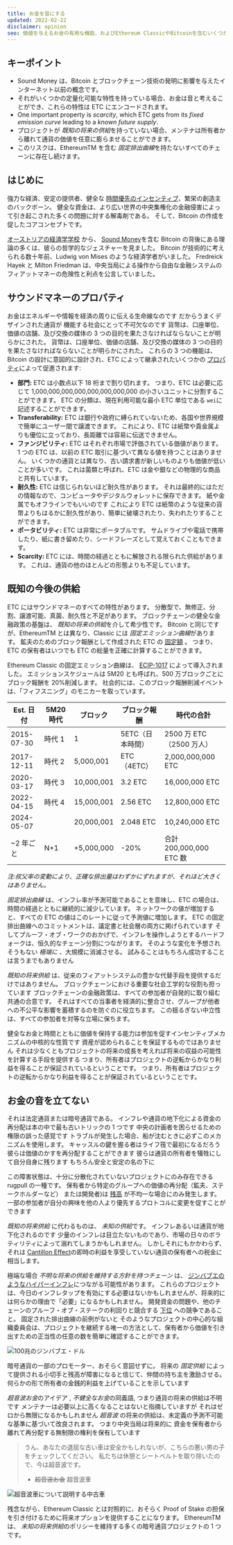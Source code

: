 ```yaml
---
title: お金を音にする
updated: 2022-02-22
disclaimer: opinion
seo: 価値を与えるお金の有用な機能、およびEthereum ClassicやBitcoinを含むいくつかのブロックチェーンの概要。 これらの機能を金融政策に適用して、分散化と長寿を確保します。
---
```


## キーポイント

- Sound Money は、Bitcoin とブロックチェーン技術の発明に影響を与えたインターネット以前の概念です。
- それがいくつかの定量化可能な特性を持っている場合、お金は音と考えることができ、これらの特性は ETC にエンコードされます。
- One important property is _scarcity_, which ETC gets from its _fixed emission curve_ leading to a _known future supply_.
- プロジェクトが *既知の将来の供給*を持っていない場合、メンテナは所有者から離れて通貨の価値を任意に膨らませることができます。
- このリスクは、EthereumTM を含む *固定排出曲線*を持たないすべてのチェーンに存在し続けます。

## はじめに

強力な経済、安定の提供者、健全な [時間優先のインセンティブ](https://www.youtube.com/watch?v=k5XbLm3pEfI)、繁栄の創造主のバックボーン。 健全な資金は、より広い世界の中央集権化の金融侵害によって引き起こされた多くの問題に対する解毒剤である。 そして、Bitcoin の作成を促したコアコンセプトです。

[オーストリアの経済学学校](https://mises.org/topics/bitcoin) から、 [Sound Money](https://mises.org/library/principle-sound-money)を含む Bitcoin の背後にある理論の多くは、彼らの哲学的なジェスチャーを見ました。 Bitcoin が技術的に考えられる数十年前、Ludwig von Mises のような経済学者がいました。 Fredreick Hayek と Milton Friedman は、中央当局による操作から自由な金融システムのフィアットマネーの危険性と利点を公言していました。

## サウンドマネーのプロパティ

お金はエネルギーや情報を経済の周りに伝える生命線なのです だからうまくデザインされた通貨が 機能する社会にとって不可欠なのです 貨幣は、口座単位、価値の店舗、及び交換の媒体の 3 つの目的を果たさなければならないことが明らかにされた。 貨幣は、口座単位、価値の店舗、及び交換の媒体の 3 つの目的を果たさなければならないことが明らかにされた。 これらの 3 つの機能は、Bitcoin の設計に意図的に設計され、ETC によって継承されたいくつかの [プロパティ](https://cryptowhat.com/properties-of-sound-money/)によって促進されます:

- **部門:** ETC は小数点以下 18 桁まで割り切れます。 つまり、ETC は必要に応じて 1,000,000,000,000,000,000,000,000 の小さいユニットに分割することができます。 ETC の分類は、現在利用可能な最小 ETC 単位である `wei`に記述することができます。
- **Transferability:** ETC は銀行や政府に縛られていないため、各国や世界規模で簡単にユーザー間で譲渡できます。 これにより、ETC は紙幣や貴金属よりも優位に立っており、長距離では容易に伝送できません。
- **ファンジビリティ:** ETC はそれぞれ市場で評価されている価値があります。 1 つの ETC は、以前の ETC 取引に基づいて異なる値を持つことはありません。 いくつかの通貨とは異なり、古い請求書が新しいものよりも価値が低いことが多いです。 これは菌類と呼ばれ、ETC は金や銀などの物理的な商品と共有しています。
- **耐久性:** ETC は信じられないほど耐久性があります。 それは最終的にはただの情報なので、コンピュータやデジタルウォレットに保存できます。 紙や金属でもオフラインでもいいのです これにより ETC は紙幣のような従来の貨幣よりもはるかに耐久性があり、簡単に破壊されたり、失われたりすることができます。
- **ポータビリティ:** ETC は非常にポータブルです。 サムドライブや電話で携帯したり、紙に書き留めたり、シードフレーズとして覚えておくこともできます。
- **Scarcity:** ETC には、時間の経過とともに解放される限られた供給があります。 これは、通貨の他のほとんどの形態よりも不足しています。

## 既知の今後の供給

ETC にはサウンドマネーのすべての特性があります。 分散型で、無修正、分割、譲渡可能、真菌、耐久性と不足があります。 ブロックチェーンの健全な金融政策の基盤は、 *既知の将来の供給*を介して希少性です。 Bitcoin と同じですが、EthereumTM とは異なり、Classic には *固定エミッション曲線*があります。 鉱夫のためのブロック報酬として作成された ETC の [固定額](https://etcis.money/) 。 つまり、ETC の保有者はいつでも ETC の総量を正確に計算することができます。

Ethereum Classic の固定エミッション曲線は、 [ECIP-1017](https://ecips.ethereumclassic.org/ECIPs/ecip-1017) によって導入されました。 エミッションスケジュールは 5M20 とも呼ばれ、500 万ブロックごとにブロック報酬を 20%削減します。 社会的には、このブロック報酬削減イベントは、「フィフスニング」のモニカーを取っています。

| Est. 日付  | 5M20 時代 | ブロック   | ブロック報酬     | 時代の合計               |
| ---------- | --------- | ---------- | ---------------- | ------------------------ |
| 2015-07-30 | 時代 1    | 1          | 5ETC（日本時間） | 2500 万 ETC（2500 万人） |
| 2017-12-11 | 時代 2    | 5,000,001  | ETC（4ETC）      | 2,000,000,000 ETC        |
| 2020-03-17 | 時代 3    | 10,000,001 | 3.2 ETC          | 16,000,000 ETC           |
| 2022-04-15 | 時代 4    | 15,000,001 | 2.56 ETC         | 12,800,000 ETC           |
| 2024-05-07 |           | 20,000,001 | 2.048 ETC        | 10,240,000 ETC           |
| ~2 年ごと  | N+1       | +5,000,000 | -20%             | 合計 200,000,000 ETC 数  |

_注:叔父率の変動により、正確な排出量はわずかにずれますが、それほど大きくはありません。_

_固定排出曲線_ は、インフレ率が予測可能であることを意味し、ETC の場合は、時間の経過とともに継続的に減少しています。 ネットワークの値が増加すると、すべての ETC の値はこのレートに従って予測値に増加します。 ETC の固定排出曲線へのコミットメントは、議定書と社会層の両方に掲げられています そしてプルーフ・オブ・ワークのおかげで、インフレを操作しようとするハードフォークは、恒久的なチェーン分割につながります。 そのような変化を予想されそうもない _極端に_ 、大規模に消滅させる。 試みることはもちろん成功することは言うまでもありません

_既知の将来供給_ は、従来のフィアットシステムの豊かな代替手段を提供するだけではありません。 ブロックチェーンにおける重要な社会工学的な役割も担っています ブロックチェーンの金融政策は、すべての参加者が自発的に取り組む共通の合意です。 それはすべての当事者を経済的に整合させ、グループが他者への不公平な影響を蓄積するのを防ぐのに役立ちます。 この揺るぎない中立性は、すべての参加者を対等な立場に保ちます。

健全なお金と時間とともに価値を保持する能力は参加を促すインセンティブメカニズムの中核的な性質です 資産が認められることを保証するものではありません それは少なくともプロジェクトの将来の成長を考えれば将来の収益の可能性を計算する手段を提供する つまり、所有者はプロジェクトの逆転からかなり利益を得ることが保証されているということです。 つまり、所有者はプロジェクトの逆転からかなり利益を得ることが保証されているということです。

## お金の音を立てない

それは法定通貨または暗号通貨である。 インフレや通貨の地下化による資金の再分配は本の中で最も古いトリックの 1 つです 中央の計画者を困らせるための 権限の誤った感覚です トラブルが発生した場合、船が沈むときに必ずこのメカニズムを使用します。 キャッスルの鍵を握る者はライフ筏で最初になるだろう 彼らは価値のかすを再分配することができます 彼らは通貨の所有者を犠牲にして自分自身に残ります もちろん安全と安定の名の下に

この障害状態は、十分に分散化されていないプロジェクトにのみ存在できる rugpull の一種です。 保有者から特定のグループへの価値の再分配（鉱夫、ステークホルダーなど） または開発者)は [残高](/why-classic/decentralism#balancing-power) が不均一な場合にのみ発生します。 一部の参加者が自分の興味を他の人より優先するプロトコルに変更を促すことができます

_既知の将来供給_ に代わるものは、 *未知の供給*です。 インフレあるいは通貨が地下化されるのです 少量のインフレは目立たないものであり、市場の日々のボラティリティによって溺れてしまうかもしれません。 しかしそれにもかかわらず、それは [Cantillon Effect](https://cointelegraph.com/explained/from-cash-to-crypto-the-cantillon-effect-vs-the-nakamoto-effect)の即時の利益を享受していない通貨の保有者への税金に相当します。

極端な場合 _不明な将来の供給を維持する方針を持つチェーン_ は、 [ジンバブエのようなハイパーインフレ](https://en.wikipedia.org/wiki/Hyperinflation_in_Zimbabwe)につながる可能性があります。 これらのプロジェクトは、今日のインフレタップを有効にする必要はないかもしれませんが、将来的には何らかの理由で「必要」になるかもしれません。 開発資金の問題や、他のチェーンのプルーフ・オブ・ステークの利回りと競合する [下位](/why-classic/proof-of-work#the-apr-arms-race) への競争であること。 固定された排出曲線の前例がないと そのようなプロジェクトの中心的な組織委員会は、プロジェクトを継続する唯一の方法として、保有者から価値を引き出すための正当性の任意の数を簡単に確認することができます。

![100兆のジンバブエ・ドル](./zimbabwedollar.jpg)

暗号通貨の一部のプロモーター、おそらく意図せずに。 将来の _固定供給_ によって提供される小切手と残高が障害になると信じて、仲間の持ち主を激励させる。 何らかの形で所有者の金銭的利益を上げていることを示しています

*超音波お金*のアイデア , *不健全なお金*の同義語, つまり通貨の将来の供給は不明です メンテナーは必要以上に高くなることはないと指摘していますが それはゼロから無限になるかもしれません _超音波_ の将来の供給は、未定義の予測不可能な基準に基づいて改良されます。 つまり中央当局は将来的に 資金を保有者から離れて再分配する無制限の権利を保有しています

> うん、あなたの退屈な古い車は安全かもしれないが、こちらの悪い男の子をチェックしてください。 私たちは休憩とシートベルトを取り除いたので、今は超音波です。
>
> - ~~超音波お金~~ 超音波車

![超音波車について説明する中古車](./ultrasafe.jpg)

残念ながら、Ethereum Classic とは対照的に、おそらく Proof of Stake の担保を引き付けるために将来オプションを提供することになります。 EthereumTM は、 *未知の将来供給*のポリシーを維持する多くの暗号通貨プロジェクトの 1 つです。
